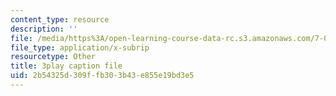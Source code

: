 ```yaml
---
content_type: resource
description: ''
file: /media/https%3A/open-learning-course-data-rc.s3.amazonaws.com/7-05-general-biochemistry-spring-2020/2b54325d309ffb303b43e855e19bd3e5_o1pSk-sgFCA.srt
file_type: application/x-subrip
resourcetype: Other
title: 3play caption file
uid: 2b54325d-309f-fb30-3b43-e855e19bd3e5
---
```

